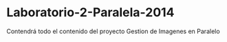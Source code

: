 Laboratorio-2-Paralela-2014
===========================

Contendrá todo el contenido del proyecto Gestion de Imagenes en Paralelo  
